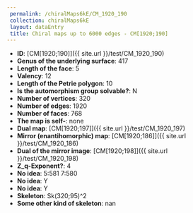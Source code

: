 ```yaml
--- 
 permalink: /chiralMaps6kE/CM_1920_190 
 collection: chiralMaps6kE
 layout: dataEntry
 title: Chiral maps up to 6000 edges - CM[1920;190]
---
```


- **ID**: [CM[1920;190]]({{ site.url }}/test/CM_1920_190)
- **Genus of the underlying surface**: 417
- **Length of the face**: 5
- **Valency**: 12
- **Length of the Petrie polygon**: 10
- **Is the automorphism group solvable?**: N
- **Number of vertices**: 320
- **Number of edges**: 1920
- **Number of faces**: 768
- **The map is self-**: none
- **Dual map**: [CM[1920;197]]({{ site.url }}/test/CM_1920_197)
- **Mirror (enantihomorphic) map**: [CM[1920;186]]({{ site.url }}/test/CM_1920_186)
- **Dual of the mirror image**: [CM[1920;198]]({{ site.url }}/test/CM_1920_198)
- **Z_q-Exponent?**: 4
- **No idea**:  5:581 7:580
- **No idea**: Y
- **No idea**: Y
- **Skeleton**: Sk(320;95)^2
- **Some other kind of skeleton**: nan
